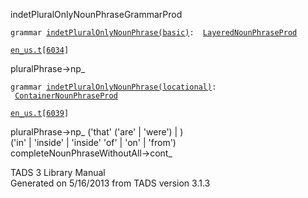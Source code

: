 <span class="title">indetPluralOnlyNounPhrase</span><span class="type">GrammarProd</span>

`grammar `<span class="classExtLink">[`indetPluralOnlyNounPhrase(basic)`](../object/indetPluralOnlyNounPhrase(basic).html)</span>` :   `[`LayeredNounPhraseProd`](../object/LayeredNounPhraseProd.html)

[`en_us.t`](../file/en_us.t.html)`[`[`6034`](../source/en_us.t.html#6034)`]`

<div class="gramrule">

pluralPhrase-\>np\_  

</div>

`grammar `<span class="classExtLink">[`indetPluralOnlyNounPhrase(locational)`](../object/indetPluralOnlyNounPhrase(locational).html)</span>` :   `[`ContainerNounPhraseProd`](../object/ContainerNounPhraseProd.html)

[`en_us.t`](../file/en_us.t.html)`[`[`6039`](../source/en_us.t.html#6039)`]`

<div class="gramrule">

pluralPhrase-\>np\_ ('that' ('are' \| 'were') \| )  
('in' \| 'inside' \| 'inside' 'of' \| 'on' \| 'from')  
completeNounPhraseWithoutAll-\>cont\_  

</div>

<div class="ftr">

TADS 3 Library Manual  
Generated on 5/16/2013 from TADS version 3.1.3

</div>
